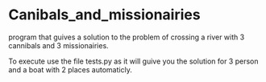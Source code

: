 # Canibals_and_missionairies
program that guives a solution to the problem of crossing a river with 3 cannibals and 3 missionairies.

To execute use the file tests.py as it will guive you the solution for 3 person and a boat with 2 places automaticly.
